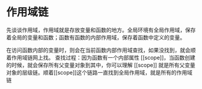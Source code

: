 # 作用域链

先谈谈作用域，作用域就是存放变量和函数的地方。全局环境有全局作用域，保存着全局的变量和函数；函数有函数的内部作用域，保存着函数中定义的变量。

在访问函数内部的变量时，则会在当前函数内部作用域查找，如果没找到，就会顺着作用域链网上找。
查找过程：因为函数有一个内部属性 [[scope]]，当函数创建的时候，就会保存所有父变量对象到其中，你可以理解 [[scope]] 就是所有父变量对象的层级链。顺着[[scope]]这个链路一直找到全局作用域，就是所有的作用域链